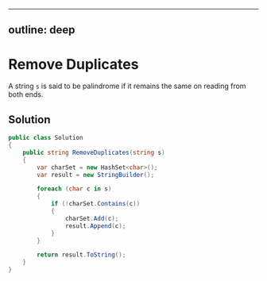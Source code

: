 
---
outline: deep
---

# Remove Duplicates

A string `s` is said to be palindrome if it remains the same on reading from both ends.

## Solution

```C#
public class Solution
{
    public string RemoveDuplicates(string s)
    {
        var charSet = new HashSet<char>();
        var result = new StringBuilder();

        foreach (char c in s)
        {
            if (!charSet.Contains(c))
            {
                charSet.Add(c);
                result.Append(c);
            }
        }

        return result.ToString();
    }
}
```


